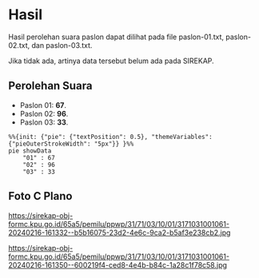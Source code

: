 # Hasil

Hasil perolehan suara paslon dapat dilihat pada file paslon-01.txt, paslon-02.txt, dan paslon-03.txt.

Jika tidak ada, artinya data tersebut belum ada pada SIREKAP.

## Perolehan Suara

 * Paslon 01: **67**.
 * Paslon 02: **96**.
 * Paslon 03: **33**.

```mermaid
%%{init: {"pie": {"textPosition": 0.5}, "themeVariables": {"pieOuterStrokeWidth": "5px"}} }%%
pie showData
    "01" : 67
    "02" : 96
    "03" : 33
```
## Foto C Plano

https://sirekap-obj-formc.kpu.go.id/65a5/pemilu/ppwp/31/71/03/10/01/3171031001061-20240216-161332--b5b16075-23d2-4e6c-9ca2-b5af3e238cb2.jpg

https://sirekap-obj-formc.kpu.go.id/65a5/pemilu/ppwp/31/71/03/10/01/3171031001061-20240216-161350--600219f4-ced8-4e4b-b84c-1a28c1f78c58.jpg
